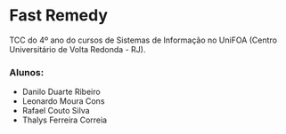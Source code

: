 # Fast Remedy

TCC do 4º ano do cursos de Sistemas de Informação no UniFOA (Centro Universitário de Volta Redonda - RJ).

### Alunos:

- Danilo Duarte Ribeiro
- Leonardo Moura Cons
- Rafael Couto Silva
- Thalys Ferreira Correia